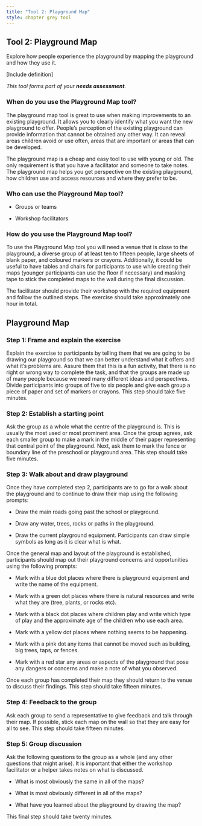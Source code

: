 ```yaml
---
title: "Tool 2: Playground Map"
style: chapter grey tool
---
```


## Tool 2: Playground Map



Explore how people experience the playground by mapping the playground and how they use it.



\[Include definition\]



*This tool forms part of your **needs assessment**.*



### When do you use the Playground Map tool?

The playground map tool is great to use when making improvements to an existing playground. It allows you to clearly identify what you want the new playground to offer. People’s perception of the existing playground can provide information that cannot be obtained any other way. It can reveal areas children avoid or use often, areas that are important or areas that can be developed.

The playground map is a cheap and easy tool to use with young or old. The only requirement is that you have a facilitator and someone to take notes. The playground map helps you get perspective on the existing playground, how children use and access resources and where they prefer to be.



### Who can use the Playground Map tool?

-   Groups or teams

-   Workshop facilitators



### How do you use the Playground Map tool?

To use the Playground Map tool you will need a venue that is close to the playground, a diverse group of at least ten to fifteen people, large sheets of blank paper, and coloured markers or crayons. Additionally, it could be useful to have tables and chairs for participants to use while creating their maps (younger participants can use the floor if necessary) and masking tape to stick the completed maps to the wall during the final discussion.

The facilitator should provide their workshop with the required equipment and follow the outlined steps. The exercise should take approximately one hour in total.



## Playground Map



### Step 1: Frame and explain the exercise

Explain the exercise to participants by telling them that we are going to be drawing our playground so that we can better understand what it offers and what it’s problems are. Assure them that this is a fun activity, that there is no right or wrong way to complete the task, and that the groups are made up of many people because we need many different ideas and perspectives. Divide participants into groups of five to six people and give each group a piece of paper and set of markers or crayons. This step should take five minutes.



### Step 2: Establish a starting point

Ask the group as a whole what the centre of the playground is. This is usually the most used or most prominent area. Once the group agrees, ask each smaller group to make a mark in the middle of their paper representing that central point of the playground. Next, ask them to mark the fence or boundary line of the preschool or playground area. This step should take five minutes.



### Step 3: Walk about and draw playground

Once they have completed step 2, participants are to go for a walk about the playground and to continue to draw their map using the following prompts:



-   Draw the main roads going past the school or playground.

-   Draw any water, trees, rocks or paths in the playground.

-   Draw the current playground equipment. Participants can draw simple symbols as long as it is clear what is what.



Once the general map and layout of the playground is established, participants should map out their playground concerns and opportunities using the following prompts:

> 

-   Mark with a blue dot places where there is playground equipment and write the name of the equipment.

-   Mark with a green dot places where there is natural resources and write what they are (tree, plants, or rocks etc).

-   Mark with a black dot places where children play and write which type of play and the approximate age of the children who use each area.

-   Mark with a yellow dot places where nothing seems to be happening.

-   Mark with a pink dot any items that cannot be moved such as building, big trees, taps, or fences.

-   Mark with a red star any areas or aspects of the playground that pose any dangers or concerns and make a note of what you observed.



Once each group has completed their map they should return to the venue to discuss their findings. This step should take fifteen minutes.



### Step 4: Feedback to the group

Ask each group to send a representative to give feedback and talk through their map. If possible, stick each map on the wall so that they are easy for all to see. This step should take fifteen minutes.



### Step 5: Group discussion

Ask the following questions to the group as a whole (and any other questions that might arise). It is important that either the workshop facilitator or a helper takes notes on what is discussed.

-   What is most obviously the same in all of the maps?

-   What is most obviously different in all of the maps?

-   What have you learned about the playground by drawing the map?

 

This final step should take twenty minutes.